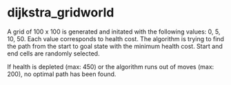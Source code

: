 # dijkstra_gridworld
A grid of 100 x 100 is generated and initated with the following values: 0, 5, 10, 50. Each value corresponds to health cost. 
The algorithm is trying to find the path from the start to goal state with the minimum health cost. Start and end cells are randomly selected.

If health is depleted (max: 450) or the algorithm runs out of moves (max: 200), no optimal path has been found. 
